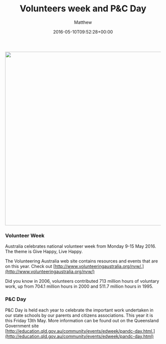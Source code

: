 ﻿---
id: 2441
title: 'Volunteers week and P&amp;C Day'
date: 2016-05-10T09:52:28+00:00
author: Matthew
layout: post
guid: http://processpa.com/?p=2441
permalink: /ExecutiveMatters/volunteers-week-pc-day/
---
<img src="https://gallery.mailchimp.com/f98dbef075d2473fcc3a6dd56/images/0e6f2c95-6ac3-4759-bd5c-dda2f3ebf26e.png" alt="" width="563" align="center" />

### Volunteer Week

Australia celebrates national volunteer week from Monday 9-15 May 2016. The theme is Give Happy, Live Happy.
  
The Volunteering Australia web site contains resources and events that are on this year. Check out [http://www.volunteeringaustralia.org/nvw/.](http://www.volunteeringaustralia.org/nvw/)
  
Did you know in 2006, volunteers contributed 713 million hours of voluntary work, up from 704.1 million hours in 2000 and 511.7 million hours in 1995.

### P&C Day

P&C Day is held each year to celebrate the important work undertaken in our state schools by our parents and citizens associations. This year it is this Friday 13th May. More information can be found out on the Queensland Government site [http://education.qld.gov.au/community/events/edweek/pandc-day.html.](http://education.qld.gov.au/community/events/edweek/pandc-day.html)
